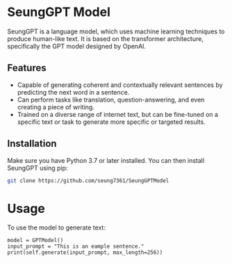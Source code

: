 # SeungGPT Model

SeungGPT is a language model, which uses machine learning techniques to produce human-like text. It is based on the transformer architecture, specifically the GPT model designed by OpenAI.

## Features

- Capable of generating coherent and contextually relevant sentences by predicting the next word in a sentence.
- Can perform tasks like translation, question-answering, and even creating a piece of writing.
- Trained on a diverse range of internet text, but can be fine-tuned on a specific text or task to generate more specific or targeted results.

## Installation

Make sure you have Python 3.7 or later installed. You can then install SeungGPT using pip:

```bash
git clone https://github.com/seung7361/SeungGPTModel
```

# Usage

To use the model to generate text:
```
model = GPTModel()
input_prompt = "This is an eample sentence."
print(self.generate(input_prompt, max_length=256))
```
